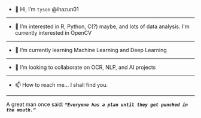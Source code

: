 - 👋 Hi, I’m `tyson` @ihazun01
***
- 👀 I’m interested in R, Python, C(?) maybe, and lots of data analysis. I'm currently interested in OpenCV
***
- 🌱 I’m currently learning Machine Learning and Deep Learning
***
- 💞️ I’m looking to collaborate on OCR, NLP, and AI projects
***
- 📫 How to reach me... I shall find you.
***
A great man once said: **_`“Everyone has a plan until they get punched in the mouth.”`_**

<!---
ihazun01/ihazun01 is a ✨ special ✨ repository because its `README.md` (this file) appears on your GitHub profile.
You can click the Preview link to take a look at your changes.
--->
